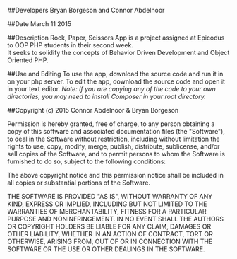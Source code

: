 ##Developers
Bryan Borgeson and Connor Abdelnoor

##Date
March 11 2015

##Description
Rock, Paper, Scissors App is a project assigned at Epicodus to OOP PHP students in their second week.  
It seeks to solidify the concepts of Behavior Driven Development and Object Oriented PHP.

##Use and Editing
To use the app, download the source code and run it in on your php server.
To edit the app, download the source code and open it in your text editor.
    *Note: If you are copying any of the code to your own directories, you may need to install Composer
    in your root directory.*

##Copyright (c) 2015 Connor Abdelnoor & Bryan Borgeson

Permission is hereby granted, free of charge, to any person obtaining a copy
of this software and associated documentation files (the "Software"), to deal
in the Software without restriction, including without limitation the rights
to use, copy, modify, merge, publish, distribute, sublicense, and/or sell
copies of the Software, and to permit persons to whom the Software is
furnished to do so, subject to the following conditions:

The above copyright notice and this permission notice shall be included in
all copies or substantial portions of the Software.

THE SOFTWARE IS PROVIDED "AS IS", WITHOUT WARRANTY OF ANY KIND, EXPRESS OR
IMPLIED, INCLUDING BUT NOT LIMITED TO THE WARRANTIES OF MERCHANTABILITY,
FITNESS FOR A PARTICULAR PURPOSE AND NONINFRINGEMENT. IN NO EVENT SHALL THE
AUTHORS OR COPYRIGHT HOLDERS BE LIABLE FOR ANY CLAIM, DAMAGES OR OTHER
LIABILITY, WHETHER IN AN ACTION OF CONTRACT, TORT OR OTHERWISE, ARISING FROM,
OUT OF OR IN CONNECTION WITH THE SOFTWARE OR THE USE OR OTHER DEALINGS IN
THE SOFTWARE.
